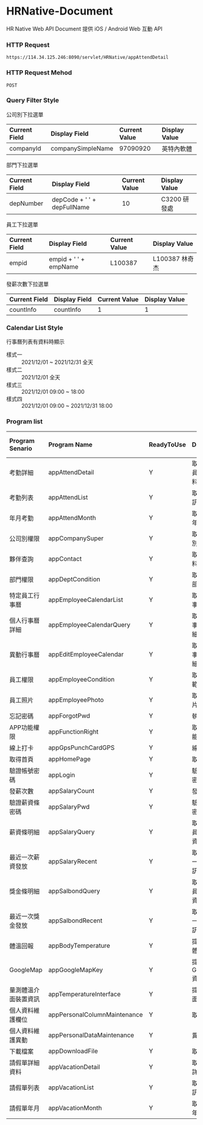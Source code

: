 # HRNative-Document
HR Native Web API Document
提供 iOS / Android Web 互動 API

### HTTP Request
```
https://114.34.125.246:8090/servlet/HRNative/appAttendDetail
```

### HTTP Request Mehod
```
POST
```

### Query Filter Style
公司別下拉選單

| Current Field | Display Field | Current Value | Display Value |
|:----------|:----------|:----------|:----------|
| companyId | companySimpleName | 97090920  | 英特內軟體 |

部門下拉選單

| Current Field | Display Field | Current Value | Display Value | 
|:----------|:----------|:----------|:----------|
| depNumber | depCode + ' ' + depFullName | 10  | C3200 研發處 |

員工下拉選單

| Current Field | Display Field | Current Value | Display Value | 
|:----------|:----------|:----------|:----------|
| empid | empid + ' ' + empName | L100387  | L100387 林奇杰 |

發薪次數下拉選單

| Current Field | Display Field | Current Value | Display Value | 
|:----------|:----------|:----------|:----------|
| countInfo | countInfo | 1  | 1 |


### Calendar List Style
行事曆列表有資料時顯示
<dl>
  <dt>樣式一</dt>
  <dd>2021/12/01 ~ 2021/12/31 全天</dd>

  <dt>樣式二</dt>
  <dd>2021/12/01 全天</dd>

  <dt>樣式三</dt>
  <dd>2021/12/01 09:00 ~ 18:00</dd>

  <dt>樣式四</dt>
  <dd>2021/12/01 09:00 ~ 2021/12/31 18:00</dd>
</dl>

### Program list
| Program Senario | Program Name | ReadyToUse | Description | Author | Last Modify Date |
|:----------|:----------|:----------|:----------|:----------|:----------|
| 考勤詳細 | appAttendDetail | Y | 取得指定年月、員工考勤詳細資料 | Daniel | 20211217 |
| 考勤列表 | appAttendList | Y | 取得考勤列表資訊 | AndyHou | 20211202 |
| 年月考勤 | appAttendMonth | Y | 取得員工指定某年月考勤資訊 | AndyHou | 20211202 |
| 公司別權限 | appCompanySuper | Y | 取得某員工公司別可視範圍資料 | AndyHou | 20211202 |
| 夥伴查詢 | appContact | Y | 取得夥伴查詢資料 | Kevin | 20211202 |
| 部門權限 | appDeptCondition | Y | 取得某員工可視部門資料 | AndyHou | 20211202 |
| 特定員工行事曆 | appEmployeeCalendarList | Y | 取得特定員工行事曆資訊 | Kevin | 20211206 |
| 個人行事曆詳細 | appEmployeeCalendarQuery | Y | 取得員工個人行事曆特定事件詳細資料 | Kevin | 20211206 |
| 異動行事曆 | appEditEmployeeCalendar | Y | 取得員工個人行事曆特定事件詳細資料 | Kevin | 20211206 |
| 員工權限 | appEmployeeCondition | Y | 取得某員工可視範圍員工資料 | AndyHou | 20211202 |
| 員工照片 | appEmployeePhoto | Y | 取得特定員工照片資訊 | AndyHou | 20211202 |
| 忘記密碼 | appForgotPwd | Y | 執行忘記密碼 | Kevin | 20211203 |
| APP功能權限 | appFunctionRight | Y | 取得員工APP功能資訊 | Daniel | 20211207 |
| 線上打卡 | appGpsPunchCardGPS | Y | 線上打卡 | AndyHou | 20211202 | 
| 取得首頁 | appHomePage | Y | 取得首頁資訊 | AndyHou | 20211202 |
| 驗證帳號密碼 | appLogin | Y | 驗證使用者帳號密碼 | AndyHou | 20211203 |
| 發薪次數 | appSalaryCount | Y | 發薪次數資訊 | Kevin | 20211202 |
| 驗證薪資條密碼 | appSalaryPwd | Y | 驗證員工薪資條密碼(獎金通用) | Kevin | 20211202 |
| 薪資條明細 | appSalaryQuery | Y | 取得指定年月、員工薪資條明細資訊 | Daniel | 20211203 |
| 最近一次薪資發放 | appSalaryRecent | Y | 取得某員工最近一次薪資發放資訊 | Daniel | 20211203 |
| 獎金條明細 | appSalbondQuery | Y | 取得指定年月、員工獎金條明細資訊 | Daniel | 20211206 |
| 最近一次獎金發放 | appSalbondRecent | Y | 取得某員工最近一次獎金發放資訊 | Daniel | 20211206 |
| 體溫回報 | appBodyTemperature | Y | 提供使用者回報體溫資訊 | AndyHou | 20211202 |
| GoogleMap | appGoogleMapKey | Y | 提供GoogleMapKey資訊 | AndyHou | 20211205 |
| 量測體溫介面裝置資訊 | appTemperatureInterface | Y | 提供量測體溫介面裝置資訊 | AndyHou | 20211222 |
| 個人資料維護欄位 | appPersonalColumnMaintenance | Y | 取得維護欄位 | AndyHou | 20220124 |
| 個人資料維護異動 | appPersonalDataMaintenance | Y | 異動個人資料 | AndyHou | 20220124 |
| 下載檔案 | appDownloadFile | Y | 取得下載檔案 | AndyHou | 20220106 |
| 請假單詳細資料 | appVacationDetail | Y | 取得指定請假單詳細資料 | Kevin | 20220122 |
| 請假單列表 | appVacationList | Y | 取得請假列表資訊 | Kevin | 20220122 |
| 請假單年月 | appVacationMonth | Y | 取得員工指定某年月請假資訊 | Kevin | 20220122 |
